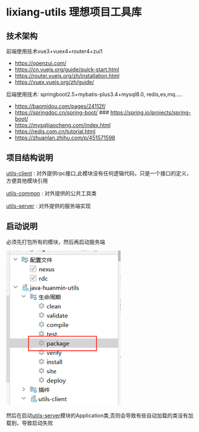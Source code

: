 # lixiang-utils  理想项目工具库

## 技术架构

前端使用技术vue3+vuex4+router4+zui1

- https://openzui.com/
- https://cn.vuejs.org/guide/quick-start.html
- https://router.vuejs.org/zh/installation.html
- https://vuex.vuejs.org/zh/guide/

后端使用技术: springboot2.5+mybatis-plus3.4+mysql8.0, redis,es,mq.....
- https://baomidou.com/pages/24112f/
- https://springdoc.cn/spring-boot/    ###   https://spring.io/projects/spring-boot/
- https://mysqljiaocheng.com/index.html 
- https://redis.com.cn/tutorial.html
- https://zhuanlan.zhihu.com/p/451571598

## 项目结构说明
[utils-client](utils-client) : 对外提供rpc接口,此模块没有任何逻辑代码，只是一个接口的定义，方便其他模块引用

[utils-common](utils-common) :  对外提供的公共工具类 

[utils-server](utils-server) :  对外提供的服务端实现

## 启动说明
必须先打包所有的模块，然后再启动服务端

![img.png](img.png)

然后在启动[utils-server](utils-server)模块的Application类,否则会导致有些自动加载的类没有加载到，导致启动失败
